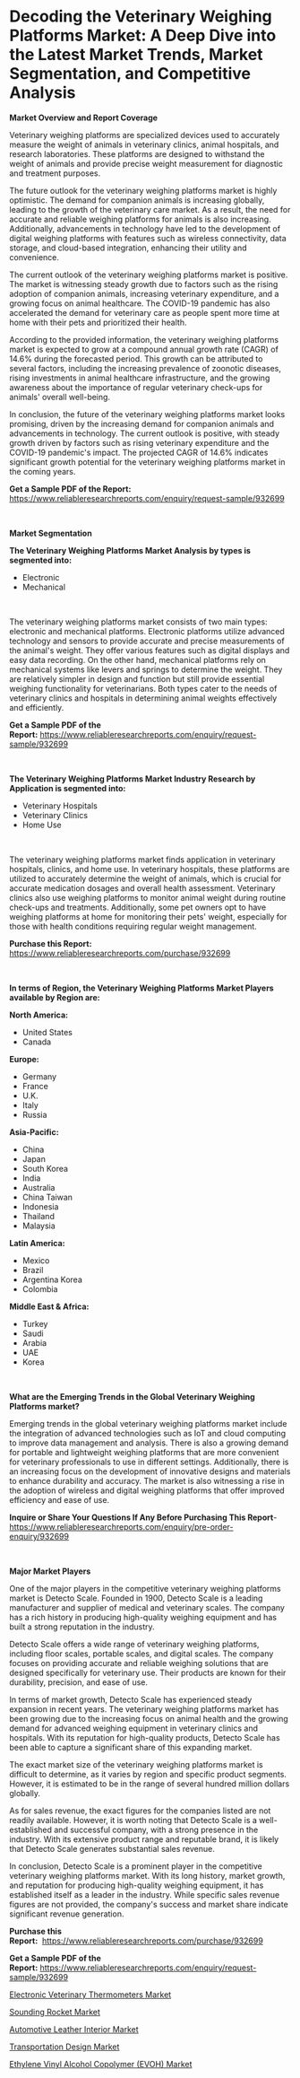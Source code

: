 <p><h1>Decoding the Veterinary Weighing Platforms Market: A Deep Dive into the Latest Market Trends, Market Segmentation, and Competitive Analysis</h1></p><p><strong>Market Overview and Report Coverage</strong></p>
<p><p>Veterinary weighing platforms are specialized devices used to accurately measure the weight of animals in veterinary clinics, animal hospitals, and research laboratories. These platforms are designed to withstand the weight of animals and provide precise weight measurement for diagnostic and treatment purposes.</p><p>The future outlook for the veterinary weighing platforms market is highly optimistic. The demand for companion animals is increasing globally, leading to the growth of the veterinary care market. As a result, the need for accurate and reliable weighing platforms for animals is also increasing. Additionally, advancements in technology have led to the development of digital weighing platforms with features such as wireless connectivity, data storage, and cloud-based integration, enhancing their utility and convenience.</p><p>The current outlook of the veterinary weighing platforms market is positive. The market is witnessing steady growth due to factors such as the rising adoption of companion animals, increasing veterinary expenditure, and a growing focus on animal healthcare. The COVID-19 pandemic has also accelerated the demand for veterinary care as people spent more time at home with their pets and prioritized their health.</p><p>According to the provided information, the veterinary weighing platforms market is expected to grow at a compound annual growth rate (CAGR) of 14.6% during the forecasted period. This growth can be attributed to several factors, including the increasing prevalence of zoonotic diseases, rising investments in animal healthcare infrastructure, and the growing awareness about the importance of regular veterinary check-ups for animals' overall well-being.</p><p>In conclusion, the future of the veterinary weighing platforms market looks promising, driven by the increasing demand for companion animals and advancements in technology. The current outlook is positive, with steady growth driven by factors such as rising veterinary expenditure and the COVID-19 pandemic's impact. The projected CAGR of 14.6% indicates significant growth potential for the veterinary weighing platforms market in the coming years.</p></p>
<p><strong>Get a Sample PDF of the Report:</strong> <a href="https://www.reliableresearchreports.com/enquiry/request-sample/932699">https://www.reliableresearchreports.com/enquiry/request-sample/932699</a></p>
<p>&nbsp;</p>
<p><strong>Market Segmentation</strong></p>
<p><strong>The Veterinary Weighing Platforms Market Analysis by types is segmented into:</strong></p>
<p><ul><li>Electronic</li><li>Mechanical</li></ul></p>
<p>&nbsp;</p>
<p><p>The veterinary weighing platforms market consists of two main types: electronic and mechanical platforms. Electronic platforms utilize advanced technology and sensors to provide accurate and precise measurements of the animal's weight. They offer various features such as digital displays and easy data recording. On the other hand, mechanical platforms rely on mechanical systems like levers and springs to determine the weight. They are relatively simpler in design and function but still provide essential weighing functionality for veterinarians. Both types cater to the needs of veterinary clinics and hospitals in determining animal weights effectively and efficiently.</p></p>
<p><strong>Get a Sample PDF of the Report:</strong>&nbsp;<a href="https://www.reliableresearchreports.com/enquiry/request-sample/932699">https://www.reliableresearchreports.com/enquiry/request-sample/932699</a></p>
<p>&nbsp;</p>
<p><strong>The Veterinary Weighing Platforms Market Industry Research by Application is segmented into:</strong></p>
<p><ul><li>Veterinary Hospitals</li><li>Veterinary Clinics</li><li>Home Use</li></ul></p>
<p>&nbsp;</p>
<p><p>The veterinary weighing platforms market finds application in veterinary hospitals, clinics, and home use. In veterinary hospitals, these platforms are utilized to accurately determine the weight of animals, which is crucial for accurate medication dosages and overall health assessment. Veterinary clinics also use weighing platforms to monitor animal weight during routine check-ups and treatments. Additionally, some pet owners opt to have weighing platforms at home for monitoring their pets' weight, especially for those with health conditions requiring regular weight management.</p></p>
<p><strong>Purchase this Report:</strong>&nbsp; <a href="https://www.reliableresearchreports.com/purchase/932699">https://www.reliableresearchreports.com/purchase/932699</a></p>
<p>&nbsp;</p>
<p><strong>In terms of Region, the Veterinary Weighing Platforms Market Players available by Region are:</strong></p>
<p>
    <p> <strong> North America: </strong>
        <ul>
            <li>United States</li>
            <li>Canada</li>
        </ul>
        </p> 
    <p> <strong> Europe: </strong>
        <ul>
            <li>Germany</li>
            <li>France</li>
            <li>U.K.</li>
            <li>Italy</li>
            <li>Russia</li>
        </ul>
        </p> 
    <p> <strong> Asia-Pacific: </strong>
        <ul>
            <li>China</li>
            <li>Japan</li>
            <li>South Korea</li>
            <li>India</li>
            <li>Australia</li>
            <li>China Taiwan</li>
            <li>Indonesia</li>
            <li>Thailand</li>
            <li>Malaysia</li>
        </ul>
        </p> 
    <p> <strong> Latin America: </strong>
        <ul>
            <li>Mexico</li>
            <li>Brazil</li>
            <li>Argentina Korea</li>
            <li>Colombia</li>
        </ul>
        </p> 
    <p> <strong> Middle East & Africa: </strong>
        <ul>
            <li>Turkey</li>
            <li>Saudi</li>
            <li>Arabia</li>
            <li>UAE</li>
            <li>Korea</li>
        </ul>
    </p>
    </p>
<p>&nbsp;</p>
<p><strong>What are the Emerging Trends in the Global Veterinary Weighing Platforms market?</strong></p>
<p><p>Emerging trends in the global veterinary weighing platforms market include the integration of advanced technologies such as IoT and cloud computing to improve data management and analysis. There is also a growing demand for portable and lightweight weighing platforms that are more convenient for veterinary professionals to use in different settings. Additionally, there is an increasing focus on the development of innovative designs and materials to enhance durability and accuracy. The market is also witnessing a rise in the adoption of wireless and digital weighing platforms that offer improved efficiency and ease of use.</p></p>
<p><strong>Inquire or Share Your Questions If Any Before Purchasing This Report</strong>- <a href="https://www.reliableresearchreports.com/enquiry/pre-order-enquiry/932699">https://www.reliableresearchreports.com/enquiry/pre-order-enquiry/932699</a></p>
<p>&nbsp;</p>
<p><strong>Major Market Players</strong></p>
<p><p>One of the major players in the competitive veterinary weighing platforms market is Detecto Scale. Founded in 1900, Detecto Scale is a leading manufacturer and supplier of medical and veterinary scales. The company has a rich history in producing high-quality weighing equipment and has built a strong reputation in the industry.</p><p>Detecto Scale offers a wide range of veterinary weighing platforms, including floor scales, portable scales, and digital scales. The company focuses on providing accurate and reliable weighing solutions that are designed specifically for veterinary use. Their products are known for their durability, precision, and ease of use.</p><p>In terms of market growth, Detecto Scale has experienced steady expansion in recent years. The veterinary weighing platforms market has been growing due to the increasing focus on animal health and the growing demand for advanced weighing equipment in veterinary clinics and hospitals. With its reputation for high-quality products, Detecto Scale has been able to capture a significant share of this expanding market.</p><p>The exact market size of the veterinary weighing platforms market is difficult to determine, as it varies by region and specific product segments. However, it is estimated to be in the range of several hundred million dollars globally.</p><p>As for sales revenue, the exact figures for the companies listed are not readily available. However, it is worth noting that Detecto Scale is a well-established and successful company, with a strong presence in the industry. With its extensive product range and reputable brand, it is likely that Detecto Scale generates substantial sales revenue.</p><p>In conclusion, Detecto Scale is a prominent player in the competitive veterinary weighing platforms market. With its long history, market growth, and reputation for producing high-quality weighing equipment, it has established itself as a leader in the industry. While specific sales revenue figures are not provided, the company's success and market share indicate significant revenue generation.</p></p>
<p><strong>Purchase this Report:</strong>&nbsp;&nbsp;<a href="https://www.reliableresearchreports.com/purchase/932699">https://www.reliableresearchreports.com/purchase/932699</a></p>
<p></p>
<p><strong>Get a Sample PDF of the Report:</strong>&nbsp;<a href="https://www.reliableresearchreports.com/enquiry/request-sample/932699">https://www.reliableresearchreports.com/enquiry/request-sample/932699</a></p>
<p><p><a href="https://github.com/GroverBarry/Market-Research-Report-List-1/blob/main/electronic-veterinary-thermometers-market.md">Electronic Veterinary Thermometers Market</a></p><p><a href="https://www.linkedin.com/pulse/sounding-rocket-market-research-report-provides-thorough-glxye/">Sounding Rocket Market</a></p><p><a href="https://www.linkedin.com/pulse/decoding-automotive-leather-interior-market-deep-dive-latest-lawwe/">Automotive Leather Interior Market</a></p><p><a href="https://medium.com/@norvalolson/transportation-design-market-size-growth-forecast-2023-2030-6daef81ddca6">Transportation Design Market</a></p><p><a href="https://issuu.com/reportprime-2/docs/ethylene-vinyl-alcohol-copolymer-evoh-market-size-?fr=xKAE9_zU1NQ">Ethylene Vinyl Alcohol Copolymer (EVOH) Market</a></p></p>